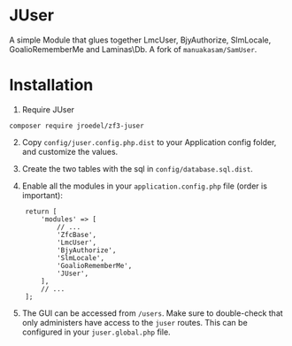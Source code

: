 JUser
=======

A simple Module that glues together LmcUser, BjyAuthorize, SlmLocale, GoalioRememberMe and Laminas\Db. A fork of `manuakasam/SamUser`.


Installation
============

1. Require JUser

```
composer require jroedel/zf3-juser
```
    
2. Copy `config/juser.config.php.dist` to your Application config folder, and customize the values.

3. Create the two tables with the sql in `config/database.sql.dist`.

4. Enable all the modules in your `application.config.php` file (order is important):

```
    return [
        'modules' => [
            // ...
            'ZfcBase',
            'LmcUser',
            'BjyAuthorize',
            'SlmLocale',
            'GoalioRememberMe',
            'JUser',
        ],
        // ...
    ];
```

5. The GUI can be accessed from `/users`. Make sure to double-check that only administers have access to the `juser` routes. This can be configured in your `juser.global.php` file.
